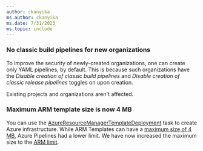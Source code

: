 ```yaml
---
author: ckanyika
ms.author: ckanyika
ms.date: 7/31/2023
ms.topic: include
---
```


### No classic build pipelines for new organizations

To improve the security of newly-created organizations, one can create only YAML pipelines, by default. This is because such organizations have the _Disable creation of classic build pipelines_ and _Disable creation of classic release pipelines_ toggles on upon creation. 

Existing projects and organizations aren't affected.

### Maximum ARM template size is now 4 MB

You can use the [AzureResourceManagerTemplateDeployment](https://learn.microsoft.com/azure/devops/pipelines/tasks/reference/azure-resource-manager-template-deployment-v3?view=azure-pipelines) task to create Azure infrastructure. While ARM Templates can have a [maximum size of 4 MB](https://learn.microsoft.com/azure/azure-resource-manager/templates/best-practices#template-limits), Azure Pipelines had a lower limit. We have now increased the maximum size to the [ARM limit](https://learn.microsoft.com/azure/devops/pipelines/tasks/reference/azure-resource-manager-template-deployment-v3?view=azure-pipelines).